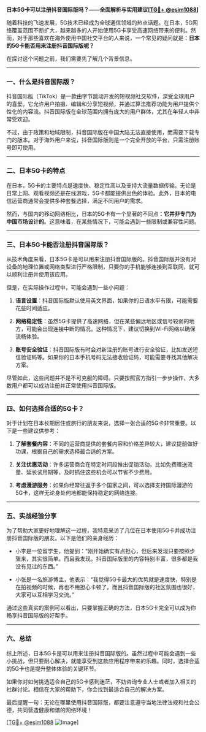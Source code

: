 **日本5G卡可以注册抖音国际版吗？——全面解析与实用建议[[TG💪+ @esim1088](https://t.me/s/esim1088)]**

随着科技的飞速发展，5G技术已经成为全球通信领域的热点话题。在日本，5G网络覆盖范围不断扩大，越来越多的人开始使用5G卡享受高速网络带来的便利。然而，对于那些喜欢在海外使用中国社交平台的人来说，一个常见的疑问就是：**日本的5G卡能否用来注册抖音国际版呢？**

在探讨这个问题之前，我们需要先了解几个背景信息。

---

### 一、什么是抖音国际版？

抖音国际版（TikTok）是一款由字节跳动开发的短视频社交软件，深受全球用户的喜爱。它允许用户拍摄、编辑和分享短视频，并通过算法推荐功能为用户提供个性化的内容流。抖音国际版在全球范围内拥有庞大的用户群体，尤其在年轻人中非常受欢迎。

不过，由于政策和地域限制，抖音国际版在中国大陆无法直接使用，而需要下载专门的版本。对于海外用户来说，抖音国际版则是一个完全开放的平台，只需注册账号即可使用。

---

### 二、日本5G卡的特点

在日本，5G卡的主要特点是速度快、稳定性高以及支持大流量数据传输。无论是日常上网、观看视频还是在线游戏，5G卡都能提供出色的体验。此外，日本的电信运营商通常会提供多种套餐选择，满足不同用户的需求。

然而，与国内的移动网络相比，日本的5G卡有一个显著的不同点：**它并非专门为中国市场设计的**。这意味着，在某些情况下，可能会遇到一些限制或兼容性问题。

---

### 三、日本5G卡能否注册抖音国际版？

从技术角度来看，日本5G卡是可以用来注册抖音国际版的。抖音国际版并没有对设备的地理位置或网络类型进行严格限制，只要你的手机能够连接到互联网，就可以顺利注册并使用该应用。

但是，在实际操作过程中，可能会遇到一些小问题：

1. **语言设置**：抖音国际版默认使用英文界面，如果你的日语水平有限，可能需要花些时间适应。
   
2. **网络稳定性**：虽然5G卡提供了高速网络，但在某些偏远地区或信号较弱的地方，可能会出现连接中断的情况。这种情况下，建议切换到Wi-Fi网络以确保流畅体验。

3. **账号安全验证**：抖音国际版有时会对新注册的账号进行安全验证，比如发送短信验证码等。如果你的日本手机号码无法接收验证码，可能需要寻找其他解决方案。

尽管如此，这些问题并不是不可克服的障碍。只要按照官方指引一步步操作，大多数用户都可以成功注册并正常使用抖音国际版。

---

### 四、如何选择合适的5G卡？

对于计划在日本长期居住或旅行的朋友来说，选择一张合适的5G卡非常重要。以下是一些建议供参考：

1. **了解套餐内容**：不同的运营商提供的套餐内容和价格差异较大，建议提前做好功课，根据自己的需求选择最合适的方案。
   
2. **关注优惠活动**：许多运营商会在特定时间段推出促销活动，比如免费赠送流量、延长试用期等，及时抓住这些机会可以节省不少费用。

3. **考虑漫游服务**：如果你经常往返于多个国家之间，可以选择支持国际漫游的5G卡，这样无论身处何地都能保持稳定的网络连接。

---

### 五、实战经验分享

为了帮助大家更好地理解这一过程，我特意采访了几位在日本使用5G卡并成功注册抖音国际版的朋友。以下是他们的亲身经历：

- 小李是一位留学生，他提到：“刚开始确实有点担心，但后来发现只要按照步骤来，其实很简单。而且我发现，抖音国际版里的内容特别丰富，很多都是我没有见过的东西。”

- 小张是一名旅游博主，他表示：“我觉得5G卡最大的优势就是速度快，特别是在拍视频的时候，再也不用担心卡顿了。而且抖音国际版的社区氛围也很好，大家可以互相学习交流。”

通过这些真实的案例可以看出，只要掌握正确的方法，日本5G卡完全可以成为你畅享抖音国际版的好帮手。

---

### 六、总结

综上所述，日本5G卡是可以用来注册抖音国际版的。虽然过程中可能会遇到一些小挑战，但只要耐心解决，就能享受到这款应用程序带来的乐趣。同时，选择合适的5G卡也是提升整体体验的关键环节。

如果你对如何挑选适合自己的5G卡感到迷茫，不妨咨询专业人士或者加入相关的社群讨论。相信在大家的帮助下，你会找到最适合自己的解决方案。

最后提醒一句：无论在哪里使用抖音国际版，都要注意遵守当地法律法规和社会公德，共同营造健康和谐的网络环境！

[[TG💪+ @esim1088](https://t.me/s/esim1088) ![Image](https://i.postimg.cc/4NQfJmqS/Snipaste-2025-05-13-00-14-12.png)]
